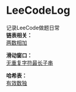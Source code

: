 # LeeCodeLog
记录LeeCode做题日常  
**链表相关：**  
[两数相加](https://github.com/FaQuQ/LeeCodeLog/tree/master/src/%E4%B8%A4%E6%95%B0%E7%9B%B8%E5%8A%A0)  
  
**滑动窗口：**  
[无重复字符最长子串](https://github.com/FaQuQ/LeeCodeLog/tree/master/src/%E6%97%A0%E9%87%8D%E5%A4%8D%E5%AD%97%E7%AC%A6%E6%9C%80%E9%95%BF%E5%AD%90%E4%B8%B2)

**哈希表：**  
[有效数独](https://github.com/FaQuQ/LeeCodeLog/tree/master/src/%E6%9C%89%E6%95%88%E6%95%B0%E7%8B%AC)

    
    
    
    
    
    
    
    
    
    
    
    
    
